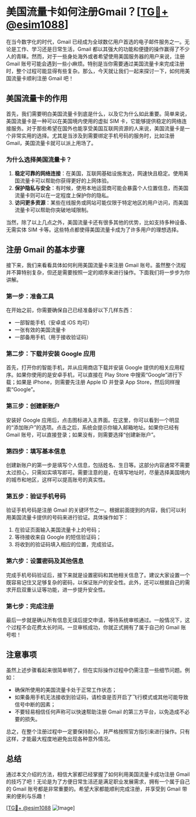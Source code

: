 # 美国流量卡如何注册Gmail？[[TG💪+ @esim1088](https://t.me/s/esim1088)]

在当今数字化的时代，Gmail 已经成为全球数亿用户首选的电子邮件服务之一。无论是工作、学习还是日常生活，Gmail 都以其强大的功能和便捷的操作赢得了不少人的青睐。然而，对于一些身处海外或者希望使用美国服务器的用户来说，注册 Gmail 账号可能会遇到一些小麻烦。特别是当你需要通过美国流量卡来完成注册时，整个过程可能显得有些复杂。那么，今天就让我们一起来探讨一下，如何用美国流量卡顺利注册 Gmail 吧！

## 美国流量卡的作用

首先，我们需要明白美国流量卡到底是什么，以及它为什么如此重要。简单来说，美国流量卡是一种可以在美国境内使用的虚拟 SIM 卡，它能够提供稳定的网络连接服务。对于那些希望在国外也能享受美国互联网资源的人来说，美国流量卡是一个非常实用的选择。尤其是当涉及到需要绑定手机号码的服务时，比如注册 Gmail，美国流量卡就可以派上用场了。

### 为什么选择美国流量卡？

1. **稳定可靠的网络连接**：在美国，互联网基础设施发达，网速快且稳定。使用美国流量卡可以帮助你获得更好的上网体验。
2. **保护隐私与安全**：有时候，使用本地运营商可能会暴露个人位置信息，而美国流量卡则可以在一定程度上保护你的隐私。
3. **访问更多资源**：某些在线服务或网站可能仅限于特定地区的用户访问，而美国流量卡可以帮助你突破地域限制。

当然，除了以上几点之外，美国流量卡还有很多其他的优势，比如支持多种设备、无需实体 SIM 卡等。这些特点都使得美国流量卡成为了许多用户的理想选择。

## 注册 Gmail 的基本步骤

接下来，我们来看看具体如何利用美国流量卡来注册 Gmail 账号。虽然整个流程并不算特别复杂，但还是需要按照一定的顺序来进行操作。下面我们将一步步为你讲解。

### 第一步：准备工具

在开始之前，你需要确保自己已经准备好以下几样东西：

- 一部智能手机（安卓或 iOS 均可）
- 一张有效的美国流量卡
- 一部备用手机（用于接收验证码）

### 第二步：下载并安装 Google 应用

首先，打开你的智能手机，并从应用商店下载并安装 Google 提供的相关应用程序。如果你使用的是安卓手机，可以直接在 Play Store 中搜索“Google”进行下载；如果是 iPhone，则需要先注册 Apple ID 并登录 App Store，然后同样搜索“Google”。

### 第三步：创建新账户

安装好 Google 应用后，点击图标进入主界面。在这里，你可以看到一个明显的“添加账户”的选项。点击之后，系统会提示你输入邮箱地址。如果你已经有 Gmail 账号，可以直接登录；如果没有，则需要选择“创建新账户”。

### 第四步：填写基本信息

创建新账户的第一步是填写个人信息，包括姓名、生日等。这部分内容通常不需要太过担心，只需如实填写即可。需要注意的是，在填写地址时，尽量选择美国境内的城市和地区，这样可以提高账号的真实性。

### 第五步：验证手机号码

验证手机号码是注册 Gmail 的关键环节之一。根据前面提到的内容，我们可以利用美国流量卡提供的号码来进行验证。具体操作如下：

1. 在验证页面输入美国流量卡上的号码；
2. 等待接收来自 Google 的短信验证码；
3. 将收到的验证码填入相应的位置，完成验证。

### 第六步：设置密码及其他信息

完成手机号码验证后，接下来就是设置密码和其他相关信息了。建议大家设置一个既容易记住又足够复杂的密码，以保证账户的安全性。此外，还可以根据自己的需求开启双重认证等功能，进一步提升安全性。

### 第七步：完成注册

最后一步就是确认所有信息无误后提交申请，等待系统审核通过。一般情况下，这个过程不会花费太长时间。一旦审核成功，你就正式拥有了属于自己的 Gmail 账号啦！

## 注意事项

虽然上述步骤看起来很简单明了，但在实际操作过程中仍需注意一些细节问题。例如：

- 确保所使用的美国流量卡处于正常工作状态；
- 如果备用手机无法接收到验证码，请检查是否开启了飞行模式或其他可能导致信号中断的因素；
- 不要轻易相信任何声称可以快速帮助注册 Gmail 的第三方平台，以免造成不必要的损失。

总之，在整个注册过程中一定要保持耐心，并严格按照官方指引来进行操作。只有这样，才能最大程度地避免出现各种意外情况。

## 总结

通过本文介绍的方法，相信大家都已经掌握了如何利用美国流量卡成功注册 Gmail 的技巧了吧！无论是为了方便日常生活还是满足职业发展需求，拥有一个属于自己的 Gmail 账号都是非常重要的。希望大家都能顺利完成注册，并享受到 Gmail 带来的便利与乐趣！

[[TG💪+ @esim1088](https://t.me/s/esim1088) ![Image](https://i.postimg.cc/4NQfJmqS/Snipaste-2025-05-13-00-14-12.png)]